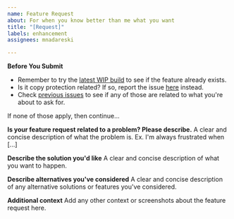 ```yaml
---
name: Feature Request
about: For when you know better than me what you want
title: "[Request]"
labels: enhancement
assignees: mnadareski

---
```


**Before You Submit**

- Remember to try the [latest WIP build](https://ci.appveyor.com/project/mnadareski/mpf/build/artifacts) to see if the feature already exists.
- Is it copy protection related? If so, report the issue [here](https://github.com/mnadareski/BurnOutSharp/issues) instead.
- Check [previous issues](https://github.com/SabreTools/MPF/issues) to see if any of those are related to what you're about to ask for.

If none of those apply, then continue...

**Is your feature request related to a problem? Please describe.**
A clear and concise description of what the problem is. Ex. I'm always frustrated when [...]

**Describe the solution you'd like**
A clear and concise description of what you want to happen.

**Describe alternatives you've considered**
A clear and concise description of any alternative solutions or features you've considered.

**Additional context**
Add any other context or screenshots about the feature request here.
